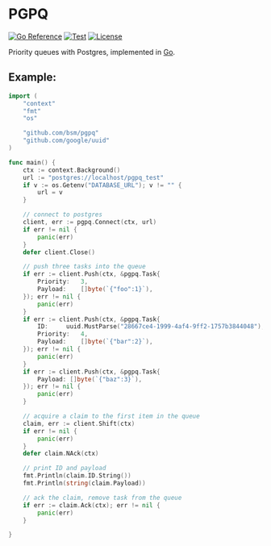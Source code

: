 # PGPQ

[![Go Reference](https://pkg.go.dev/badge/github.com/bsm/pgpq.svg)](https://pkg.go.dev/github.com/bsm/pgpq)
[![Test](https://github.com/bsm/pgpq/actions/workflows/test.yml/badge.svg)](https://github.com/bsm/pgpq/actions/workflows/test.yml)
[![License](https://img.shields.io/badge/License-Apache%202.0-blue.svg)](https://opensource.org/licenses/Apache-2.0)

Priority queues with Postgres, implemented in [Go](https://golang.org).

## Example:

```go
import (
	"context"
	"fmt"
	"os"

	"github.com/bsm/pgpq"
	"github.com/google/uuid"
)

func main() {
	ctx := context.Background()
	url := "postgres://localhost/pgpq_test"
	if v := os.Getenv("DATABASE_URL"); v != "" {
		url = v
	}

	// connect to postgres
	client, err := pgpq.Connect(ctx, url)
	if err != nil {
		panic(err)
	}
	defer client.Close()

	// push three tasks into the queue
	if err := client.Push(ctx, &pgpq.Task{
		Priority:	3,
		Payload:	[]byte(`{"foo":1}`),
	}); err != nil {
		panic(err)
	}
	if err := client.Push(ctx, &pgpq.Task{
		ID:		uuid.MustParse("28667ce4-1999-4af4-9ff2-1757b3844048"),	// custom UUID
		Priority:	4,
		Payload:	[]byte(`{"bar":2}`),
	}); err != nil {
		panic(err)
	}
	if err := client.Push(ctx, &pgpq.Task{
		Payload: []byte(`{"baz":3}`),
	}); err != nil {
		panic(err)
	}

	// acquire a claim to the first item in the queue
	claim, err := client.Shift(ctx)
	if err != nil {
		panic(err)
	}
	defer claim.NAck(ctx)

	// print ID and payload
	fmt.Println(claim.ID.String())
	fmt.Println(string(claim.Payload))

	// ack the claim, remove task from the queue
	if err := claim.Ack(ctx); err != nil {
		panic(err)
	}

}
```

